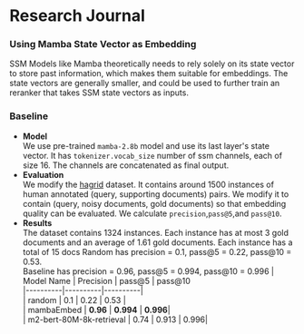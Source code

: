 # Research Journal
### Using Mamba State Vector as Embedding 
SSM Models like Mamba theoretically needs to rely solely on its state vector to store past information, which makes them suitable for embeddings. The state vectors are generally smaller, and could be used to further train an reranker that takes SSM state vectors as inputs.   
### Baseline 
- **Model**  
We use pre-trained `mamba-2.8b` model and use its last layer's state vector. It has `tokenizer.vocab_size` number of ssm channels, each of size 16. The channels are concatenated as final output.   
- **Evaluation**  
We modify the [hagrid](https://huggingface.co/datasets/miracl/hagrid) dataset. It contains around 1500 instances of human annotated (query, supporting documents) pairs. We modify it to contain (query, noisy documents, gold documents) so that embedding quality can be evaluated. We calculate `precision`,`pass@5`,and `pass@10`. 
- **Results**  
The dataset contains 1324 instances. Each instance has at most 3 gold documents and an average of 1.61 gold documents. Each instance has a total of 15 docs
Random has precision = 0.1, pass@5 = 0.22, pass@10 = 0.53.   
Baseline has precision = 0.96, pass@5 = 0.994, pass@10 = 0.996 
| Model Name | Precision | pass@5 | pass@10  
|----------|----------|----------|  
| random | 0.1 | 0.22 | 0.53 |  
| mambaEmbed | **0.96** | **0.994** | **0.996**|  
| m2-bert-80M-8k-retrieval | 0.74 | 0.913 | 0.996|  

   

